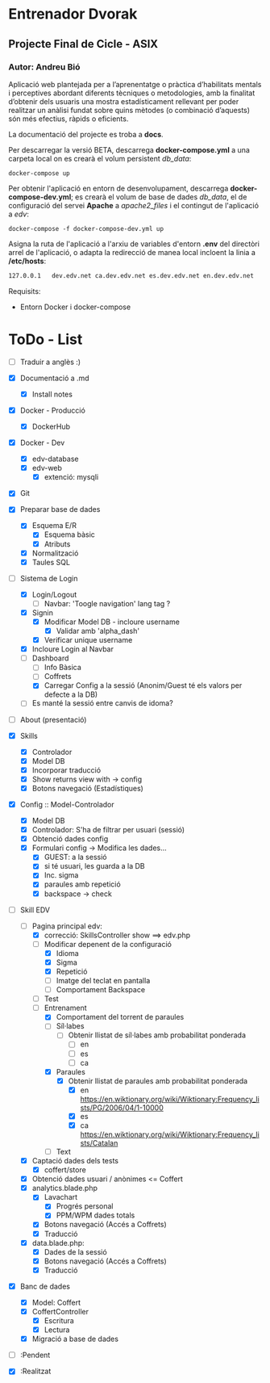 Entrenador Dvorak
===
Projecte Final de Cicle - ASIX
---
### Autor: Andreu Bió

Aplicació web plantejada per a l’aprenentatge o pràctica d’habilitats mentals i perceptives abordant diferents tècniques o metodologies, amb la finalitat d’obtenir dels usuaris una mostra estadísticament rellevant per poder realitzar un anàlisi fundat sobre quins mètodes (o combinació d’aquests) són més efectius, ràpids o eficients.

La documentació del projecte es troba a **docs**.

Per descarregar la versió BETA, descarrega **docker-compose.yml** a una carpeta local on es crearà el volum persistent *db_data*:

```shell
docker-compose up
```

Per obtenir l'aplicació en entorn de desenvolupament, descarrega **docker-compose-dev.yml**; es crearà el volum de base de dades *db_data*, el de configuració del servei **Apache** a *apache2_files* i el contingut de l'aplicació a *edv*:

```shell
docker-compose -f docker-compose-dev.yml up
```

Asigna la ruta de l'aplicació a l'arxiu de variables d'entorn **.env** del directòri arrel de l'aplicació, o adapta la redirecció de manea local incloent la linia a **/etc/hosts**:

```bash
127.0.0.1	dev.edv.net ca.dev.edv.net es.dev.edv.net en.dev.edv.net
```

Requisits:

* Entorn Docker i docker-compose


ToDo - List
===
- [ ] Traduir a anglès :)
- [x] Documentació a .md
  - [x] Install notes
- [x] Docker - Producció
  - [x] DockerHub
- [x] Docker - Dev
  - [x] edv-database
  - [x] edv-web
    - [x] extenció: mysqli

- [x] Git

- [x] Preparar base de dades
  - [x] Esquema E/R
    - [x] Esquema bàsic
    - [x] Atributs
  - [x] Normalització
  - [x] Taules SQL

- [ ] Sistema de Login
  - [x] Login/Logout
    - [ ] Navbar: 'Toogle navigation' lang tag ?
  - [x] Signin
    - [x] Modificar Model DB - incloure username
      - [x] Validar amb 'alpha_dash'
    - [x] Verificar unique username
  - [x] Incloure Login al Navbar
  - [ ] Dashboard
    - [ ] Info Bàsica
    - [ ] Coffrets
    - [x] Carregar Config a la sessió (Anonim/Guest té els valors per defecte a la DB)
  - [ ] Es manté la sessió entre canvis de idoma?

- [ ] About (presentació)

- [x] Skills
  - [x] Controlador
  - [x] Model DB
  - [x] Incorporar traducció
  - [x] Show returns view with -> config 
  - [x] Botons navegació (Estadístiques)

- [x] Config :: Model-Controlador
  - [x] Model DB
  - [x] Controlador: S'ha de filtrar per usuari (sessió)
  - [x] Obtenció dades config
  - [x] Formulari config -> Modifica les dades...
    - [x] GUEST: a la sessió 
    - [x] si té usuari, les guarda a la DB
    - [x] Inc. sigma
    - [x] paraules amb repetició
    - [x] backspace -> check

- [ ] Skill EDV
  - [ ] Pagina principal edv:
    - [x] correcció: SkillsController show  ==> edv.php
    - [ ] Modificar depenent de la configuració
      - [x] Idioma
      - [x] Sigma
      - [x] Repetició
      - [ ] Imatge del teclat en pantalla
      - [ ] Comportament Backspace
    - [ ] Test
    - [ ] Entrenament
      - [x] Comportament del torrent de paraules
      - [ ] Síl·labes
        - [ ] Obtenir llistat de síl·labes amb probabilitat ponderada
          - [ ] en 
          - [ ] es
          - [ ] ca 
      - [x] Paraules
        - [x] Obtenir llistat de paraules amb probabilitat ponderada
          - [x] en https://en.wiktionary.org/wiki/Wiktionary:Frequency_lists/PG/2006/04/1-10000
          - [x] es
          - [x] ca https://en.wiktionary.org/wiki/Wiktionary:Frequency_lists/Catalan
      - [ ] Text
  - [x] Captació dades dels tests
    - [x] coffert/store
  - [x] Obtenció dades usuari / anònimes <= Coffert
  - [x] analytics.blade.php
    - [x] Lavachart
      - [x] Progrés personal
      - [x] PPM/WPM dades totals
    - [x] Botons navegació (Accés a Coffrets)
    - [x] Traducció
  - [x] data.blade.php:
    - [x] Dades de la sessió
    - [x] Botons navegació (Accés a Coffrets)
    - [x] Traducció

- [x] Banc de dades
  - [x] Model: Coffert
  - [x] CoffertController
    - [x] Escritura 
    - [x] Lectura
  - [x] Migració a base de dades
  
- [ ] :Pendent
- [x] :Realitzat
